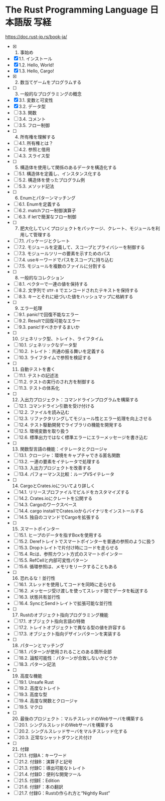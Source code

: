 The Rust Programming Language 日本語版 写経
===

https://doc.rust-jp.rs/book-ja/


- [x] 1. 事始め
- [x] 1.1. インストール
- [x] 1.2. Hello, World!
- [x] 1.3. Hello, Cargo!
- [x] 2. 数当てゲームをプログラムする
- [ ] 3. 一般的なプログラミングの概念
- [x] 3.1. 変数と可変性
- [x] 3.2. データ型
- [ ] 3.3. 関数
- [ ] 3.4. コメント
- [ ] 3.5. フロー制御
- [ ] 4. 所有権を理解する
- [ ] 4.1. 所有権とは？
- [ ] 4.2. 参照と借用
- [ ] 4.3. スライス型
- [ ] 5. 構造体を使用して関係のあるデータを構造化する
- [ ] 5.1. 構造体を定義し、インスタンス化する
- [ ] 5.2. 構造体を使ったプログラム例
- [ ] 5.3. メソッド記法
- [ ] 6. Enumとパターンマッチング
- [ ] 6.1. Enumを定義する
- [ ] 6.2. matchフロー制御演算子
- [ ] 6.3. if letで簡潔なフロー制御
- [ ] 7. 肥大化していくプロジェクトをパッケージ、クレート、モジュールを利用して管理する
- [ ] 7.1. パッケージとクレート
- [ ] 7.2. モジュールを定義して、スコープとプライバシーを制御する
- [ ] 7.3. モジュールツリーの要素を示すためのパス
- [ ] 7.4. useキーワードでパスをスコープに持ち込む
- [ ] 7.5. モジュールを複数のファイルに分割する
- [ ] 8. 一般的なコレクション
- [ ] 8.1. ベクターで一連の値を保持する
- [ ] 8.2. 文字列で `UTF-8` でエンコードされたテキストを保持する
- [ ] 8.3. キーとそれに紐づいた値をハッシュマップに格納する
- [ ] 9. エラー処理
- [ ] 9.1. panic!で回復不能なエラー
- [ ] 9.2. Resultで回復可能なエラー
- [ ] 9.3. panic!すべきかするまいか
- [ ] 10. ジェネリック型、トレイト、ライフタイム
- [ ] 10.1. ジェネリックなデータ型
- [ ] 10.2. トレイト：共通の振る舞いを定義する
- [ ] 10.3. ライフタイムで参照を検証する
- [ ] 11. 自動テストを書く
- [ ] 11.1. テストの記述法
- [ ] 11.2. テストの実行のされ方を制御する
- [ ] 11.3. テストの体系化
- [ ] 12. 入出力プロジェクト：コマンドラインプログラムを構築する
- [ ] 12.1. コマンドライン引数を受け付ける
- [ ] 12.2. ファイルを読み込む
- [ ] 12.3. リファクタリングしてモジュール性とエラー処理を向上させる
- [ ] 12.4. テスト駆動開発でライブラリの機能を開発する
- [ ] 12.5. 環境変数を取り扱う
- [ ] 12.6. 標準出力ではなく標準エラーにエラーメッセージを書き込む
- [ ] 13. 関数型言語の機能：イテレータとクロージャ
- [ ] 13.1. クロージャ：環境をキャプチャできる匿名関数
- [ ] 13.2. 一連の要素をイテレータで処理する
- [ ] 13.3. 入出力プロジェクトを改善する
- [ ] 13.4. パフォーマンス比較：ループVSイテレータ
- [ ] 14. CargoとCrates.ioについてより詳しく
- [ ] 14.1. リリースプロファイルでビルドをカスタマイズする
- [ ] 14.2. Crates.ioにクレートを公開する
- [ ] 14.3. Cargoのワークスペース
- [ ] 14.4. cargo installでCrates.ioからバイナリをインストールする
- [ ] 14.5. 独自のコマンドでCargoを拡張する
- [ ] 15. スマートポインター
- [ ] 15.1. ヒープのデータを指すBox<T>を使用する
- [ ] 15.2. Derefトレイトでスマートポインターを普通の参照のように扱う
- [ ] 15.3. Dropトレイトで片付け時にコードを走らせる
- [ ] 15.4. Rc<T>は、参照カウント方式のスマートポインター
- [ ] 15.5. RefCell<T>と内部可変性パターン
- [ ] 15.6. 循環参照は、メモリをリークすることもある
- [ ] 16. 恐れるな！並行性
- [ ] 16.1. スレッドを使用してコードを同時に走らせる
- [ ] 16.2. メッセージ受け渡しを使ってスレッド間でデータを転送する
- [ ] 16.3. 状態共有並行性
- [ ] 16.4. SyncとSendトレイトで拡張可能な並行性
- [ ] 17. Rustのオブジェクト指向プログラミング機能
- [ ] 17.1. オブジェクト指向言語の特徴
- [ ] 17.2. トレイトオブジェクトで異なる型の値を許容する
- [ ] 17.3. オブジェクト指向デザインパターンを実装する
- [ ] 18. パターンとマッチング
- [ ] 18.1. パターンが使用されることのある箇所全部
- [ ] 18.2. 論駁可能性：パターンが合致しないかどうか
- [ ] 18.3. パターン記法
- [ ] 19. 高度な機能
- [ ] 19.1. Unsafe Rust
- [ ] 19.2. 高度なトレイト
- [ ] 19.3. 高度な型
- [ ] 19.4. 高度な関数とクロージャ
- [ ] 19.5. マクロ
- [ ] 20. 最後のプロジェクト：マルチスレッドのWebサーバを構築する
- [ ] 20.1. シングルスレッドのWebサーバを構築する
- [ ] 20.2. シングルスレッドサーバをマルチスレッド化する
- [ ] 20.3. 正常なシャットダウンと片付け
- [ ] 21. 付録
- [ ] 21.1. 付録A：キーワード
- [ ] 21.2. 付録B：演算子と記号
- [ ] 21.3. 付録C：導出可能なトレイト
- [ ] 21.4. 付録D：便利な開発ツール
- [ ] 21.5. 付録E：Edition
- [ ] 21.6. 付録F：本の翻訳
- [ ] 21.7. 付録G：Rustの作られ方と“Nightly Rust”
